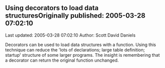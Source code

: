 ## Using decorators to load data structuresOriginally published: 2005-03-28 07:02:10 
Last updated: 2005-03-28 07:02:10 
Author: Scott David Daniels 
 
Decorators can be used to load data structures with a function.  Using this technique can reduce the 'lots of declarations; large table definition; startup' structure of some larger programs.  The insight is remembering that a decorator can return the original function unchanged.